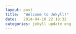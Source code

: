 ```yaml
---
layout: post
title:  "Welcome to Jekyll!"
date:   2014-04-10 22:18:32
categories: jekyll update eng
---
```


